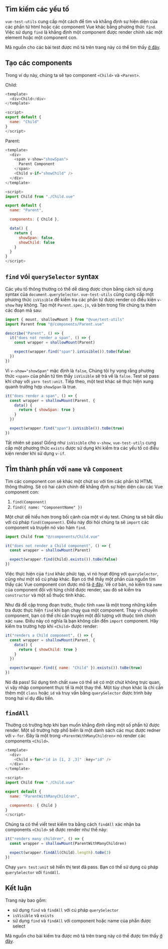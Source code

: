 ## Tìm kiếm các yếu tố

`vue-test-utils` cung cấp một cách để tìm và khẳng định sự hiện diện của các phần tử html hoặc các component Vue khác bằng phương thức `find`. Việc sử dụng `find` là khẳng định một component được render chính xác một element hoặc một component con.

Mã nguồn cho các bài test được mô tả trên trang này có thể tìm thấy [ở đây](https://github.com/lmiller1990/vue-testing-handbook/tree/master/demo-app/tests/unit/Parent.spec.js).

## Tạo các components

Trong ví dụ này, chúng ta sẽ tạo component `<Child>` và `<Parent>`.

Child: 

```js
<template>
  <div>Child</div>
</template>

<script>
export default {
  name: "Child"
}
</script>
```

Parent:

```js
<template>
  <div>
    <span v-show="showSpan">
      Parent Component
    </span>
    <Child v-if="showChild" />
  </div>
</template>

<script>
import Child from "./Child.vue"

export default {
  name: "Parent",

  components: { Child },

  data() {
    return {
      showSpan: false,
      showChild: false
    }
  }
}
</script>
```

## `find` vói `querySelector` syntax

Các yêu tố thông thường có thể dễ dàng được chọn bằng cách sử dụng syntax của `document.querySelector`. `vue-test-utils` cũng cung cấp một phương thức `isVisible` để kiểm tra các phần tử được render có điều kiện `v-show` hay không. Tạo một `Parent.spec.js`, và bên trong file chúng ta thêm các đoạn mã sau:

```js
import { mount, shallowMount } from "@vue/test-utils"
import Parent from "@/components/Parent.vue"

describe("Parent", () => {
  it("does not render a span", () => {
    const wrapper = shallowMount(Parent)

    expect(wrapper.find("span").isVisible()).toBe(false)
  })
})
```

Vì `v-show="showSpan"` mặc định là `false`, Chúng tôi hy vọng rằng phương thức `<span>` của phần tử tìm thấy `isVisible` sẽ trả về là `false`. Test sẽ pass khi chạy với `yarn test:unit`. Tiếp theo, một test khác sẽ thực hiện xung quanh trường hợp `showSpan` là true.

```js
it("does render a span", () => {
  const wrapper = shallowMount(Parent, {
    data() {
      return { showSpan: true }
    }
  })

  expect(wrapper.find("span").isVisible()).toBe(true)
})
```

Tất nhiên sẽ pass! Giống như `isVisible` cho `v-show`, `vue-test-utils` cung cấp một phương thức `exists` được sử dụng khi kiểm tra các yếu tố có điều kiện render khi sử dụng `v-if`.

## TÌm thành phần với `name` và `Component`

Tìm các component con sẽ khác một chút so với tìm các phần tử HTML thông thường. Sẽ có hai cách chính để khẳng định sự hiện diện cảu các Vue component con:

1. `find(Component)`
2. `find({ name: "ComponentName" })`

Một chút dễ hiểu hơn trong bối cảnh của một ví dụ test. Chúng ta sẽ bắt đầu với cú pháp `find(Component)`. Điều này đòi hỏi chúng ta sẽ `import` các component và truyền nó vào hàm `find`.

```js
import Child from "@/components/Child.vue"

it("does not render a Child component", () => {
  const wrapper = shallowMount(Parent)

  expect(wrapper.find(Child).exists()).toBe(false)
})
```

Việc thực hiện của `find` khác phức tạp, vì nó hoạt động với `querySelector`, cũng như một số cú pháp khác. Bạn có thể thấy một phần của nguồn tìm thấy các Vue component con được mô tả [ở đây](https://github.com/vuejs/vue-test-utils/blob/dev/packages/test-utils/src/find.js). Về cơ bản, nó kiểm tra `name` của component đối với từng child được render, sau đó sẽ kiểm tra `constructor` và một số thuộc tính khác.

Như đã đề cập trong đoạn trước, thuộc tính `name` là một trong những kiểm tra được thực hiện `find` khi bạn chạy qua một component. Thay vì chuyển component, bạn có thể chỉ cần truyền một đối tượng với thuộc tính chính xác `name`. Điều này có nghĩa là bạn không cần đến `import` component. Hãy kiểm tra trường hợp khi `<Child>` được render:

```js
it("renders a Child component", () => {
  const wrapper = shallowMount(Parent, {
    data() {
      return { showChild: true }
    }
  })

  expect(wrapper.find({ name: "Child" }).exists()).toBe(true)
})
```

Nó đá pass! Sử dụng tính chất `name` có thể sẽ có một chút không trực quan, vì vậy nhập component thực tế là một thay thế. Một tùy chọn khác là chỉ cần thêm một `class` hoặc `id` và truy vấn bằng `querySelector` được trình bày trong hai ví dụ đầu tiền.

## `findAll`

Thường có trường hợp khi bạn muốn khẳng định rằng một số phần tử được render. Một số trường hợp phổ biến là một danh sách các mục được redner với `v-for`. Đây là một trong `<ParentWithManyChildren>` nó render các components `<Child>`.

```js
<template>
  <div>
    <Child v-for="id in [1, 2 ,3]" :key="id" />
  </div>
</template>

<script>
import Child from "./Child.vue"

export default {
  name: "ParentWithManyChildren",

  components: { Child }
}
</script>
```

Chúng ta có thể viết test kiểm tra bằng cách `findAll` xác nhận ba components `<Child>` sẽ được render như thế này:

```js
it("renders many children", () => {
  const wrapper = shallowMount(ParentWithManyChildren)

  expect(wrapper.findAll(Child).length).toBe(3)
})
```

Chạy `yarn test:unit` sẽ hiển thị test đã pass. Bạn có thể sử dụng cú pháp `querySelector` với `findAll`.

## Kết luận

Trang này bao gồm:

- sử dụng `find` và `findAll` với cú pháp `querySelector`
- `isVisible` và `exists`
- sử dụng `find` và `findAll` với component hoặc name của phần được select

Mã nguồn cho bài kiểm tra được mô tả trên trang này có thể được tìm thấy [ở đây](https://github.com/lmiller1990/vue-testing-handbook/tree/master/demo-app/tests/unit/Parent.spec.js).